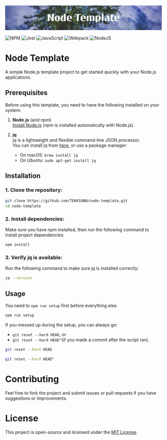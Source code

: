 ![Node Template](assets/banner.png)

![NPM](https://img.shields.io/badge/NPM-%23CB3837.svg?style=for-the-badge&logo=npm&logoColor=white)
![Jest](https://img.shields.io/badge/-jest-%23C21325?style=for-the-badge&logo=jest&logoColor=white)
![JavaScript](https://img.shields.io/badge/javascript-%23323330.svg?style=for-the-badge&logo=javascript&logoColor=%23F7DF1E)
![Webpack](https://img.shields.io/badge/webpack-%238DD6F9.svg?style=for-the-badge&logo=webpack&logoColor=black)
![NodeJS](https://img.shields.io/badge/node.js-6DA55F?style=for-the-badge&logo=node.js&logoColor=white)

# Node Template

A simple Node.js template project to get started quickly with your Node.js applications.

## Prerequisites

Before using this template, you need to have the following installed on your system:

1. **Node.js** (and npm)  
   [Install Node.js](https://nodejs.org/) (npm is installed automatically with Node.js).

2. **jq**  
   jq is a lightweight and flexible command-line JSON processor.  
   You can install jq from [here](https://stedolan.github.io/jq/download/), or use a package manager:
   - On macOS: `brew install jq`
   - On Ubuntu: `sudo apt-get install jq`

## Installation

### 1. Clone the repository:

```bash
git clone https://github.com/TEKKSUNN/node-template.git
cd node-template
```

### 2. Install dependencies:

Make sure you have npm installed, then run the following command to install project dependencies:

```bash
npm install
```

### 3. Verify jq is available:

Run the following command to make sure jq is installed correctly:

```bash
jq --version
```

## Usage

You need to `npm run setup` first before everything else.

```bash
npm run setup
```

If you messed up during the setup, you can always go:
- `git reset --hard HEAD`, or
- `git reset --hard HEAD^`(if you made a commit after the script ran).

```bash
git reset --hard HEAD
```

```bash
git reset --hard HEAD^
```

# Contributing

Feel free to fork the project and submit issues or pull requests if you have suggestions or improvements.

# License

This project is open-source and licensed under the [MIT License](LICENSE).

